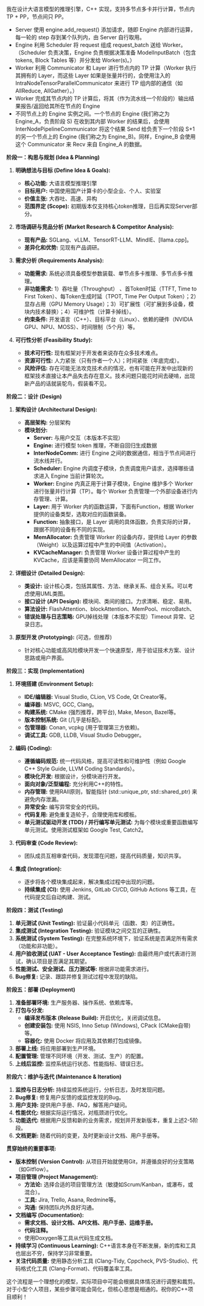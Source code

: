 我在设计大语言模型的推理引擎，C++ 实现，支持多节点多卡并行计算，节点内 TP + PP，节点间只 PP。

* Server 使用 engine.add_request() 添加请求，随即 Engine 内部进行运算，每一轮的 step 存到某个队列内，由 Server 自行取用。
* Engine 利用 Scheduler 将 request 组成 request_batch 送给 Worker。（Scheduler 负责决策，Engine 负责根据决策准备 ModelInputBatch（包含 tokens, Block Tables 等）并分发给 Worker(s)。）
* Worker 利用 Communicator 和 Layer 进行节点内的 TP 计算（Worker 执行其拥有的 Layer，而这些 Layer 如果是张量并行的，会使用注入的 IntraNodeTensorParallelCommunicator 来进行 TP 组内部的通信（如 AllReduce, AllGather）。）
* Worker 完成其节点内的 TP 计算后，将其（作为流水线一个阶段的）输出结果报告/返回给其所在节点的 Engine
* 不同节点上的 Engine 实例之间。一个节点的 Engine (我们称之为 Engine_A，负责阶段 S) 在收到其内部 Worker 的结果后，会使用 InterNodePipelineCommunicator 将这个结果 Send 给负责下一个阶段 S+1 的另一个节点上的 Engine (我们称之为 Engine_B)。同样，Engine_B 会使用这个 Communicator 来 Recv 来自 Engine_A 的数据。

**阶段一：构思与规划 (Idea & Planning)**

1.  **明确想法与目标 (Define Idea & Goals):**
    *   **核心功能:** 大语言模型推理引擎
    *   **目标用户:** 中国使用国产计算卡的小型企业、个人、实验室
    *   **价值主张:** 大吞吐、高速、异构
    *   **范围界定 (Scope):** 初期版本仅支持核心token推理，日后再实现Server部分。

2.  **市场调研与竞品分析 (Market Research & Competitor Analysis):** 
    *   **现有产品:** SGLang、vLLM、TensorRT-LLM、MindIE、[llama.cpp]。
    *   **差异化和优势:** 见现有产品调研。

3.  **需求分析 (Requirements Analysis):**
    *   **功能需求:** 系统必须具备模型参数装载、单节点多卡推理、多节点多卡推理。
    *   **非功能需求:** 1）吞吐量（Throughput）
、首Token时延（TTFT, Time to First Token）、每Token生成时延（TPOT, Time Per Output Token）；2）显存占用（GPU Memory Usage）；3）可扩展性（可扩展到多设备，模块内技术替换）；4）可维护性（计算卡掉线）。
    *   **约束条件:** 开发语言（C++）、目标平台（Linux）、依赖的硬件（NVIDIA GPU、NPU、MOSS）、时间限制（5个月）等。

4.  **可行性分析 (Feasibility Study):**
    *   **技术可行性:** 现有框架对于开发者来说存在众多技术难点。
    *   **资源可行性:** 人力紧张（只有作者一个人）；时间紧张（年底完成）。
    *   **风险评估:** 存在可能无法攻克技术点的情况，也有可能在开发中出现新的框架技术直接让本产品失去存在意义。技术问题只能花时间去硬啃，出现新产品的话就装鸵鸟，假装看不见。

**阶段二：设计 (Design)**

1.  **架构设计 (Architectural Design):**
    *   **高层架构:** 分层架构
    *   **模块划分:** 
        * **Server:** 与用户交互（本版本不实现）
        * **Engine:** 进行模型 token 推理，不断自回归生成数据
        * **InterNodeComm:** 进行 Engine 之间的数据通信，相当于节点间进行流水线并行。
        * **Scheduler:** Engine 内调度子模块，负责调度用户请求，选择哪些请求进入 Engine 当前计算轮次。
        * **Worker:** Engine 内真正用于计算子模块，Engine 维护多个 Worker 进行张量并行计算（TP）。每个 Worker 负责管理一个外部设备进行内存管理、计算。
        * **Layer:** 用于 Worker 内的函数运算，下面有Function，根据 Worker 提供的设备类型，选取对应的函数装备。
        * **Function:** 抽象接口，是 Layer 调用的具体函数，负责实际的计算，跟据不同的设备有不同的实现。
        * **MemAllocator:** 负责管理 Worker 的设备内存，提供给 Layer 的参数（Weight）以及运算过程中产生的中间值（Activation）。
        * **KVCacheManager:** 负责管理 Worker 设备计算过程中产生的 KVCache，应该是需要协同 MemAllocator 一同工作。

2.  **详细设计 (Detailed Design):**
    *   **类设计:** 设计核心类，包括其属性、方法、继承关系、组合关系。可以考虑使用UML类图。
    *   **接口设计 (API Design):** 模块间、类间的接口。力求清晰、稳定、易用。
    *   **算法设计:** FlashAttention、blockAttention、MemPool、microBatch、
    *   **错误处理与日志策略:** GPU掉线处理（本版本不实现）Timeout 异常、记录日志。

3.  **原型开发 (Prototyping):** (可选，但推荐)
    *   针对核心功能或高风险模块开发一个快速原型，用于验证技术方案、设计思路或用户界面。

**阶段三：实现 (Implementation)**

1.  **环境搭建 (Environment Setup):**
    *   **IDE/编辑器:** Visual Studio, CLion, VS Code, Qt Creator等。
    *   **编译器:** MSVC, GCC, Clang。
    *   **构建系统:** CMake (强烈推荐，跨平台), Make, Meson, Bazel等。
    *   **版本控制系统:** Git (几乎是标配)。
    *   **包管理器:** Conan, vcpkg (用于管理第三方依赖)。
    *   **调试工具:** GDB, LLDB, Visual Studio Debugger。

2.  **编码 (Coding):**
    *   **遵循编码规范:** 统一代码风格，提高可读性和可维护性（例如 Google C++ Style Guide, LLVM Coding Standards）。
    *   **模块化开发:** 根据设计，分模块进行开发。
    *   **面向对象/泛型编程:** 充分利用C++的特性。
    *   **内存管理:** 使用RAII原则，智能指针 (std::unique_ptr, std::shared_ptr) 来避免内存泄漏。
    *   **异常安全:** 编写异常安全的代码。
    *   **代码复用:** 避免重复造轮子，合理使用库和模板。
    *   **单元测试驱动开发 (TDD) / 并行编写单元测试:** 为每个模块或重要函数编写单元测试。使用测试框架如 Google Test, Catch2。

3.  **代码审查 (Code Review):**
    *   团队成员互相审查代码，发现潜在问题，提高代码质量，知识共享。

4.  **集成 (Integration):**
    *   逐步将各个模块集成起来，解决集成过程中出现的问题。
    *   **持续集成 (CI):** 使用 Jenkins, GitLab CI/CD, GitHub Actions 等工具，在代码提交后自动构建、测试。

**阶段四：测试 (Testing)**

1.  **单元测试 (Unit Testing):** 验证最小代码单元（函数、类）的正确性。
2.  **集成测试 (Integration Testing):** 验证模块之间交互的正确性。
3.  **系统测试 (System Testing):** 在完整系统环境下，验证系统是否满足所有需求（功能和非功能）。
4.  **用户验收测试 (UAT - User Acceptance Testing):** 由最终用户或代表进行测试，确认项目是否满足其期望。
5.  **性能测试、安全测试、压力测试等:** 根据非功能需求进行。
6.  **Bug修复:** 记录、跟踪并修复测试过程中发现的缺陷。

**阶段五：部署 (Deployment)**

1.  **准备部署环境:** 生产服务器、操作系统、依赖库等。
2.  **打包与分发:**
    *   **编译发布版本 (Release Build):** 开启优化，关闭调试信息。
    *   **创建安装包:** 使用 NSIS, Inno Setup (Windows), CPack (CMake自带) 等。
    *   **容器化:** 使用 Docker 将应用及其依赖打包成镜像。
3.  **部署上线:** 将应用部署到生产环境。
4.  **配置管理:** 管理不同环境（开发、测试、生产）的配置。
5.  **上线后监控:** 监控系统运行状态、性能指标、错误日志。

**阶段六：维护与迭代 (Maintenance & Iteration)**

1.  **监控与日志分析:** 持续监控系统运行，分析日志，及时发现问题。
2.  **Bug修复:** 修复用户反馈的或监控发现的Bug。
3.  **用户支持:** 提供用户手册、FAQ，解答用户疑问。
4.  **性能优化:** 根据实际运行情况，对瓶颈进行优化。
5.  **功能迭代:** 根据用户反馈和新的业务需求，规划并开发新版本，重复上述2-5阶段。
6.  **文档更新:** 随着代码的变更，及时更新设计文档、用户手册等。

**贯穿始终的重要事项:**

*   **版本控制 (Version Control):** 从项目开始就使用Git，并遵循良好的分支策略（如Gitflow）。
*   **项目管理 (Project Management):**
    *   **方法论:** 选择合适的项目管理方法（敏捷如Scrum/Kanban，或瀑布，或混合）。
    *   **工具:** Jira, Trello, Asana, Redmine等。
    *   **沟通:** 保持团队内外良好沟通。
*   **文档编写 (Documentation):**
    *   **需求文档、设计文档、API文档、用户手册、运维手册。**
    *   **代码注释。**
    *   使用Doxygen等工具从代码生成文档。
*   **持续学习 (Continuous Learning):** C++语言本身在不断发展，新的库和工具也层出不穷，保持学习非常重要。
*   **关注代码质量:** 使用静态分析工具 (Clang-Tidy, Cppcheck, PVS-Studio)、代码格式化工具 (Clang-Format)、代码覆盖率工具。

这个流程是一个理想化的模型，实际项目中可能会根据具体情况进行调整和裁剪。对于小型个人项目，某些步骤可能会简化，但核心思想是相通的。祝你的C++项目顺利！